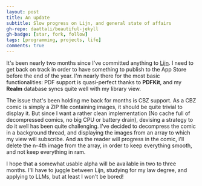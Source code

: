 ```yaml
---
layout: post
title: An update
subtitle: Slow progress on Lijn, and general state of affairs
gh-repo: daattali/beautiful-jekyll
gh-badge: [star, fork, follow]
tags: [programming, projects, life]
comments: true
---
```


It's been nearly two months since I've committed anything to [Lijn](https://github.com/bengrina/Lijn). I need to get back on track in order to have something to publish to the App Store before the end of the year. I'm nearly there for the most basic functionalities: PDF support is quasi-perfect thanks to **PDFKit**, and my **Realm** database syncs quite well with my library view.

The issue that's been holding me back for months is CBZ support. As a CBZ comic is simply a ZIP file containing images, it should be quite trivial to display it. But since I want a rather clean implementation (No  cache full of decompressed comics, no big CPU or battery drain), devising a strategy to do it well has been quite challenging. I've decided to decompress the comic in a background thread, and displaying the images from an array to which my view will subscribe. And as the reader will progress in the comic, i'll delete the n-4th image from the array, in order to keep everything smooth, and not keep everything in ram.

I hope that a somewhat usable alpha will be available in two to three months. I'll have to juggle between Lijn, studying for my law degree, and applying to LLMs, but at least I won't be bored!


